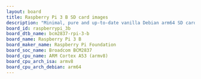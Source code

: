 ```yaml
---
layout: board
title: Raspberry Pi 3 B SD card images
description: "Minimal, pure and up-to-date vanilla Debian arm64 SD card images for Raspberry Pi 3 B by Raspberry Pi Foundation, SoC: Broadcom BCM2837, CPU ISA: armv8"
board_id: raspberrypi_3b
board_dtb_name: bcm2837-rpi-3-b
board_name: Raspberry Pi 3 B
board_maker_name: Raspberry Pi Foundation
board_soc_name: Broadcom BCM2837
board_cpu_name: ARM Cortex A53 (armv8)
board_cpu_arch_isa: armv8
board_cpu_arch_debian: arm64
---
```

